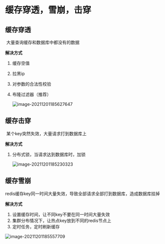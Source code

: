 # 缓存穿透，雪崩，击穿

## 缓存穿透

​	大量查询缓存和数据库中都没有的数据

**解决方式**

1. 缓存空值

2. 拉黑ip

3. 对参数的合法性校验

4. 布隆过滤器（推荐）

    ![image-20211201185627647](image/image-20211201185627647.png)

## 缓存击穿

​	某个key突然失效，大量请求打到数据库上

**解决方式**

1. 分布式锁，当请求达到数据库时，加锁

    ![image-20211201185230323](image/image-20211201185230323.png)

## 缓存雪崩

​	redis缓存key同一时间大量失效，导致全部请求全部打到数据库，造成数据库挂掉

**解决方式**

1. 设置缓存时间，让不同key不要在同一时间大量失效
2. 集群分布情况下，让热点key放到不同的redis节点上
3. 定时任务，定时刷新缓存

![image-20211201185557709](image/image-20211201185557709.png)